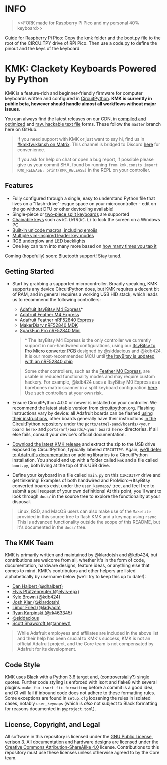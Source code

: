 
# INFO
>
> <<FORK made for Raspberry Pi Pico and my personal 40% keyboard>>
>
Guide for Raspberry Pi Pico: Copy the kmk folder and the boot.py file to the root of the CIRCUITPY drive of RPi Pico.
Then use a code.py to define the pinout and the keys of the keyboard.

# KMK: Clackety Keyboards Powered by Python

KMK is a feature-rich and beginner-friendly firmware for computer keyboards
written and configured in
[CircuitPython](https://github.com/adafruit/circuitpython). **KMK is currently
in public beta, however should handle almost all workflows without major
issues**.

You can always find the latest releases on our CDN, in [compiled and
optimized](https://cdn.kmkfw.io/kmk-latest.zip) and [raw, hackable text
file](https://cdn.kmkfw.io/kmk-latest.unoptimized.zip) forms. These follow the
`master` branch here on GitHub.

> If you need support with KMK or just want to say hi, find us in
> [#kmkfw:klar.sh on Matrix](https://matrix.to/#/#kmkfw:klar.sh).  This channel
> is bridged to Discord
> [here](https://discordapp.com/widget?id=493256121075761173&theme=dark) for
> convenience.
>
> If you ask for help on chat or open a bug report, if possible please give us
> your commit SHA, found by running `from kmk.consts import KMK_RELEASE;
> print(KMK_RELEASE)` in the REPL on your controller.

## Features

- Fully configured through a single, easy to understand Python file that lives
  on a "flash-drive"-esque space on your microcontroller - edit on the go
  without DFU or other devtooling available!
- Single-piece or [two-piece split
  keyboards](https://github.com/KMKfw/kmk_firmware/blob/master/docs/split_keyboards.md)
  are supported
- [Chainable
  keys](https://github.com/KMKfw/kmk_firmware/blob/master/docs/keys.md) such as
  `KC.LWIN(KC.L)` to lock the screen on a Windows PC
- [Built-in unicode macros, including
  emojis](https://github.com/KMKfw/kmk_firmware/blob/master/docs/sequences.md)
- [Multiple vim-inspired leader key
  modes](https://github.com/KMKfw/kmk_firmware/blob/master/docs/leader.md)
- [RGB underglow](https://github.com/KMKfw/kmk_firmware/blob/master/docs/rgb.md)
  and [LED
  backlights](https://github.com/KMKfw/kmk_firmware/blob/master/docs/led.md)
- One key can turn into many more based on [how many times you tap
  it](https://github.com/KMKfw/kmk_firmware/blob/master/docs/tapdance.md)

Coming (hopefully) soon: Bluetooth support! Stay tuned.

## Getting Started

- Start by grabbing a supported microcontroller. Broadly speaking, KMK supports
  any device CircuitPython does, but KMK requires a decent bit of RAM, and in
  general requires a working USB HID stack, which leads us to recommend the
  following controllers:

  * [Adafruit ItsyBitsy M4 Express](https://www.adafruit.com/product/3800)\*
  * [Adafruit Feather M4 Express](https://www.adafruit.com/product/3857)
  * [Adafruit Feather nRF52840 Express](https://www.adafruit.com/product/4062)
  * [MakerDiary nRF52840 MDK](https://store.makerdiary.com/collections/frontpage/products/nrf52840-mdk-iot-development-kit)
  * [SparkFun Pro nRF52840 Mini](https://www.sparkfun.com/products/15025)

  > \* The ItsyBitsy M4 Express is the only controller we currently support in
  > non-handwired configurations, using our [ItsyBitsy to Pro Micro converter
  > PCB](https://github.com/KMKfw/kmk_firmware/tree/master/hardware) designed by
  > @siddacious and @kdb424. It is our most-recommended MCU until [the ItsyBitsy is
  > updated with an nRF52840
  > chip](https://blog.adafruit.com/2019/01/26/comingsoon-itsybitsy-nrf52480-runs-circuitpython-adafruit-circuitpython-adafruit-circuitpython/)

  > Some other controllers, such as the [Feather M0 Express](https://www.adafruit.com/product/3403),
  > are usable in reduced functionality modes and may require custom hackery.
  > For example, @kdb424 uses a ItsyBitsy M0 Express as a barebones matrix scanner
  > in a split keyboard configuration
  > [here](https://github.com/KMKfw/kmk_firmware/commit/1f84079dc8aadeb9627c4762d9f9fb855292c4a2).
  > Use such controllers at your own risk.

- Ensure CircuitPython 4.0.0 or newer is installed on your controller. We
  recommend the latest stable version from
  [circuitpython.org](https://circuitpython.org/downloads). Flashing
  instructions vary by device: all Adafruit boards can be flashed [using their
  instructions](https://learn.adafruit.com/welcome-to-circuitpython/installing-circuitpython),
  other boards generally have their instructions [in the CircuitPython
  repository](https://github.com/adafruit/circuitpython) under the
  `ports/atmel-samd/boards/<your board here>` and `ports/nrf/boards/<your board
  here>` directories. If all else fails, consult your device's official
  documentation.

- [Download the latest KMK release](https://cdn.kmkfw.io/kmk-latest.zip) and
  extract the zip to the USB drive exposed by CircuitPython, typically labeled
  `CIRCUITPY`.  Again, [we'll defer to Adafruit's
  documentation](https://learn.adafruit.com/welcome-to-circuitpython/circuitpython-libraries)
  on adding libraries to a CircuitPython installation. You should end up with a
  folder called `kmk` and a file called `boot.py`, both living at the top of
  this USB drive.

- Define your keyboard in a file called `main.py` on this `CIRCUITPY` drive and
  get tinkering! Examples of both handwired and ProMicro-\>ItsyBitsy converted
  boards exist under the `user_keymaps/` tree, and feel free to submit a pull
  request of your own definitions! At this point, you'll want to look through
  `docs/` in the source tree to explore the functionality at your disposal.

> Linux, BSD, and MacOS users can also make use of the `Makefile` provided in
> this source tree to flash KMK and a keymap using `rsync`. This is advanced
> functionality outside the scope of this README, but it's documented in the
> `docs/` tree.

## The KMK Team

KMK is primarily written and maintained by @klardotsh and @kdb424, but
contributions are welcome from all, whether it's in the form of code,
documentation, hardware designs, feature ideas, or anything else that comes to
mind. KMK's contributors and other helpers are listed alphabetically by username
below (we'll try to keep this up to date!):

- [Dan Halbert (@dhalbert)](https://github.com/dhalbert)
- [Elvis Pfützenreuter (@elvis-epx)](https://github.com/elvis-epx)
- [Kyle Brown (@kdb424)](https://github.com/kdb424)
- [Josh Klar (@klardotsh)](https://github.com/klardotsh)
- [Limor Fried (@ladyada)](https://github.com/ladyada)
- [Ryan Karpinski (@rk463345)](https://github.com/rk463345)
- [@siddacious](https://github.com/siddacious)
- [Scott Shawcroft (@tannewt)](https://github.com/tannewt)

> While Adafruit employees and affiliates are included in the above list and
> their help has been crucial to KMK's success, KMK is not an official Adafruit
> project, and the Core team is not compensated by Adafruit for its development.

## Code Style

KMK uses [Black](https://github.com/psf/black) with a Python 3.6 target and,
[(controversially?)](https://github.com/psf/black/issues/594) single quotes.
Further code styling is enforced with isort and flake8 with several plugins.
`make fix-isort fix-formatting` before a commit is a good idea, and CI will fail
if inbound code does not adhere to these formatting rules. Some exceptions are
found in `setup.cfg` loosening the rules in isolated cases, notably
`user_keymaps` (which is *also* not subject to Black formatting for reasons
documented in `pyproject.toml`).

## License, Copyright, and Legal

All software in this repository is licensed under the [GNU Public License,
verison 3](https://tldrlegal.com/license/gnu-general-public-license-v3-(gpl-3)).
All documentation and hardware designs are licensed under the [Creative Commons
Attribution-ShareAlike 4.0](https://creativecommons.org/licenses/by-sa/4.0/)
license. Contributions to this repository must use these licenses unless
otherwise agreed to by the Core team.
